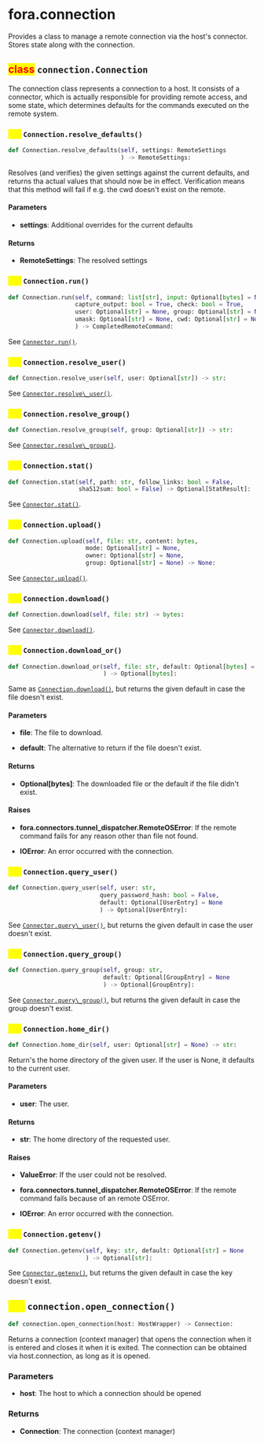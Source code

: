 # fora.connection

Provides a class to manage a remote connection via the host's connector.
Stores state along with the connection.

## <mark style="color:red;">class</mark> `connection.Connection`

The connection class represents a connection to a host.
It consists of a connector, which is actually responsible for
providing remote access, and some state, which determines defaults
for the commands executed on the remote system.

### <mark style="color:yellow;">def</mark> `Connection.resolve_defaults()`

```python
def Connection.resolve_defaults(self, settings: RemoteSettings
                                ) -> RemoteSettings:
```

Resolves (and verifies) the given settings against the current defaults,
and returns tha actual values that should now be in effect. Verification
means that this method will fail if e.g. the cwd doesn't exist on the remote.

#### Parameters

 -  **settings**: Additional overrides for the current defaults

#### Returns

 -  **RemoteSettings**: The resolved settings

### <mark style="color:yellow;">def</mark> `Connection.run()`

```python
def Connection.run(self, command: list[str], input: Optional[bytes] = None, 
                   capture_output: bool = True, check: bool = True, 
                   user: Optional[str] = None, group: Optional[str] = None, 
                   umask: Optional[str] = None, cwd: Optional[str] = None
                   ) -> CompletedRemoteCommand:
```

See [`Connector.run()`](api/fora/connectors/connector.md#def-Connector.run).

### <mark style="color:yellow;">def</mark> `Connection.resolve_user()`

```python
def Connection.resolve_user(self, user: Optional[str]) -> str:
```

See [`Connector.resolve\_user()`](api/fora/connectors/connector.md#def-Connector.resolve\_user).

### <mark style="color:yellow;">def</mark> `Connection.resolve_group()`

```python
def Connection.resolve_group(self, group: Optional[str]) -> str:
```

See [`Connector.resolve\_group()`](api/fora/connectors/connector.md#def-Connector.resolve\_group).

### <mark style="color:yellow;">def</mark> `Connection.stat()`

```python
def Connection.stat(self, path: str, follow_links: bool = False, 
                    sha512sum: bool = False) -> Optional[StatResult]:
```

See [`Connector.stat()`](api/fora/connectors/connector.md#def-Connector.stat).

### <mark style="color:yellow;">def</mark> `Connection.upload()`

```python
def Connection.upload(self, file: str, content: bytes, 
                      mode: Optional[str] = None, 
                      owner: Optional[str] = None, 
                      group: Optional[str] = None) -> None:
```

See [`Connector.upload()`](api/fora/connectors/connector.md#def-Connector.upload).

### <mark style="color:yellow;">def</mark> `Connection.download()`

```python
def Connection.download(self, file: str) -> bytes:
```

See [`Connector.download()`](api/fora/connectors/connector.md#def-Connector.download).

### <mark style="color:yellow;">def</mark> `Connection.download_or()`

```python
def Connection.download_or(self, file: str, default: Optional[bytes] = None
                           ) -> Optional[bytes]:
```

Same as [`Connection.download()`](api/fora/connection.md#def-Connection.download), but returns the given default in case the file doesn't exist.

#### Parameters

 -  **file**: The file to download.

 -  **default**: The alternative to return if the file doesn't exist.

#### Returns

 -  **Optional[bytes]**: The downloaded file or the default if the file didn't exist.

#### Raises

 -  **fora.connectors.tunnel_dispatcher.RemoteOSError**: If the remote command fails for any reason other than file not found.

 -  **IOError**: An error occurred with the connection.

### <mark style="color:yellow;">def</mark> `Connection.query_user()`

```python
def Connection.query_user(self, user: str, 
                          query_password_hash: bool = False, 
                          default: Optional[UserEntry] = None
                          ) -> Optional[UserEntry]:
```

See [`Connector.query\_user()`](api/fora/connectors/connector.md#def-Connector.query\_user), but returns the given default in case the user doesn't exist.

### <mark style="color:yellow;">def</mark> `Connection.query_group()`

```python
def Connection.query_group(self, group: str, 
                           default: Optional[GroupEntry] = None
                           ) -> Optional[GroupEntry]:
```

See [`Connector.query\_group()`](api/fora/connectors/connector.md#def-Connector.query\_group), but returns the given default in case the group doesn't exist.

### <mark style="color:yellow;">def</mark> `Connection.home_dir()`

```python
def Connection.home_dir(self, user: Optional[str] = None) -> str:
```

Return's the home directory of the given user. If the user is None,
it defaults to the current user.

#### Parameters

 -  **user**: The user.

#### Returns

 -  **str**: The home directory of the requested user.

#### Raises

 -  **ValueError**: If the user could not be resolved.

 -  **fora.connectors.tunnel_dispatcher.RemoteOSError**: If the remote command fails because of an remote OSError.

 -  **IOError**: An error occurred with the connection.

### <mark style="color:yellow;">def</mark> `Connection.getenv()`

```python
def Connection.getenv(self, key: str, default: Optional[str] = None
                      ) -> Optional[str]:
```

See [`Connector.getenv()`](api/fora/connectors/connector.md#def-Connector.getenv), but returns the given default in case the key doesn't exist.

## <mark style="color:yellow;">def</mark> `connection.open_connection()`

```python
def connection.open_connection(host: HostWrapper) -> Connection:
```

Returns a connection (context manager) that opens the connection when it is entered and
closes it when it is exited. The connection can be obtained via host.connection,
as long as it is opened.

### Parameters

 -  **host**: The host to which a connection should be opened

### Returns

 -  **Connection**: The connection (context manager)
